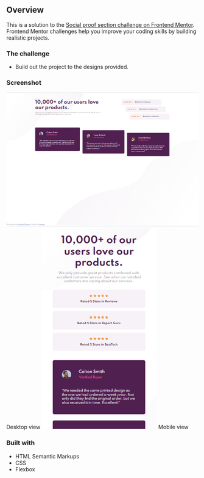 ## Overview
This is a solution to the [Social proof section challenge on Frontend Mentor](https://www.frontendmentor.io/challenges/social-proof-section-6e0qTv_bA). Frontend Mentor challenges help you improve your coding skills by building realistic projects. 

### The challenge

- Build out the project to the designs provided.

### Screenshot
<img src="/design/finished-products/1440.PNG">
Desktop view


<img src="/design/finished-products/375.PNG">
Mobile view

### Built with
- HTML Semantic Markups
- CSS
- Flexbox
